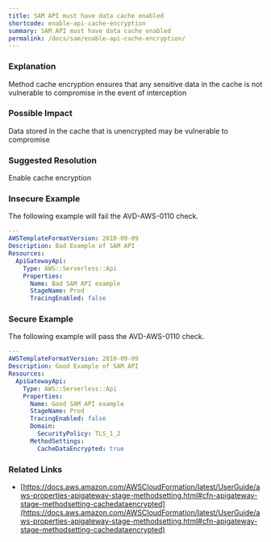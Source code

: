 ```yaml
---
title: SAM API must have data cache enabled
shortcode: enable-api-cache-encryption
summary: SAM API must have data cache enabled 
permalink: /docs/sam/enable-api-cache-encryption/
---
```


### Explanation

Method cache encryption ensures that any sensitive data in the cache is not vulnerable to compromise in the event of interception

### Possible Impact
Data stored in the cache that is unencrypted may be vulnerable to compromise

### Suggested Resolution
Enable cache encryption


### Insecure Example

The following example will fail the AVD-AWS-0110 check.

```yaml
---
AWSTemplateFormatVersion: 2010-09-09
Description: Bad Example of SAM API
Resources:
  ApiGatewayApi:
    Type: AWS::Serverless::Api
    Properties:
      Name: Bad SAM API example
      StageName: Prod
      TracingEnabled: false

```



### Secure Example

The following example will pass the AVD-AWS-0110 check.

```yaml
---
AWSTemplateFormatVersion: 2010-09-09
Description: Good Example of SAM API
Resources:
  ApiGatewayApi:
    Type: AWS::Serverless::Api
    Properties:
      Name: Good SAM API example
      StageName: Prod
      TracingEnabled: false
      Domain:
        SecurityPolicy: TLS_1_2
      MethodSettings:
        CacheDataEncrypted: true

```




### Related Links


- [https://docs.aws.amazon.com/AWSCloudFormation/latest/UserGuide/aws-properties-apigateway-stage-methodsetting.html#cfn-apigateway-stage-methodsetting-cachedataencrypted](https://docs.aws.amazon.com/AWSCloudFormation/latest/UserGuide/aws-properties-apigateway-stage-methodsetting.html#cfn-apigateway-stage-methodsetting-cachedataencrypted)


